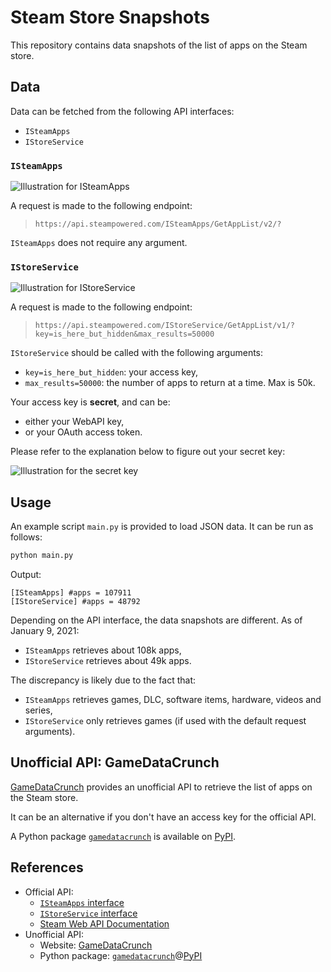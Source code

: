 # Steam Store Snapshots

This repository contains data snapshots of the list of apps on the Steam store.

## Data

Data can be fetched from the following API interfaces:
-   `ISteamApps`
-   `IStoreService`

### `ISteamApps`

![Illustration for ISteamApps][illustration-ISteamApps]

A request is made to the following endpoint:

> `https://api.steampowered.com/ISteamApps/GetAppList/v2/?`

`ISteamApps` does not require any argument.

### `IStoreService`

![Illustration for IStoreService][illustration-IStoreService]

A request is made to the following endpoint:

> `https://api.steampowered.com/IStoreService/GetAppList/v1/?key=is_here_but_hidden&max_results=50000`

`IStoreService` should be called with the following arguments:
-   `key=is_here_but_hidden`: your access key,
-   `max_results=50000`: the number of apps to return at a time. Max is 50k.

Your access key is **secret**, and can be:
-   either your WebAPI key,
-   or your OAuth access token.

Please refer to the explanation below to figure out your secret key:

![Illustration for the secret key][illustration-secret-key]

## Usage

An example script `main.py` is provided to load JSON data.
It can be run as follows:
```bash
python main.py
```

Output:
```
[ISteamApps] #apps = 107911
[IStoreService] #apps = 48792
```

Depending on the API interface, the data snapshots are different.
As of January 9, 2021:
-   `ISteamApps` retrieves about 108k apps,
-   `IStoreService` retrieves about 49k apps.

The discrepancy is likely due to the fact that:
-   `ISteamApps` retrieves games, DLC, software items, hardware, videos and series,
-   `IStoreService` only retrieves games (if used with the default request arguments).

## Unofficial API: GameDataCrunch

[GameDataCrunch][gdc-website] provides an unofficial API to retrieve the list of apps on the Steam store.

It can be an alternative if you don't have an access key for the official API.

A Python package [`gamedatacrunch`][gdc-github] is available on [PyPI][gdc-pypi].

## References

-   Official API:
    - [`ISteamApps` interface][steam-web-api-ISteamApps]
    - [`IStoreService` interface][steam-web-api-IStoreService]
    - [Steam Web API Documentation][steam-web-api-documentation]
-   Unofficial API:
    - Website: [GameDataCrunch][gdc-website]
    - Python package: [`gamedatacrunch`][gdc-github]@[PyPI][gdc-pypi]

[gdc-website]: <https://www.gamedatacrunch.com/>
[gdc-github]: <https://github.com/woctezuma/gamedatacrunch>
[gdc-pypi]: <https://pypi.org/project/gamedatacrunch/>

[steam-web-api-ISteamApps]: <https://steamapi.xpaw.me/#ISteamApps/GetAppList>
[steam-web-api-IStoreService]: <https://steamapi.xpaw.me/#IStoreService/GetAppList>
[steam-web-api-documentation]: <https://steamapi.xpaw.me/>

[illustration-ISteamApps]: <https://raw.githubusercontent.com/wiki/woctezuma/steam-store-snapshots/img/ISteamApps.png>
[illustration-IStoreService]: <https://raw.githubusercontent.com/wiki/woctezuma/steam-store-snapshots/img/IStoreService.png>
[illustration-secret-key]: <https://raw.githubusercontent.com/wiki/woctezuma/steam-store-snapshots/img/doc.png>
